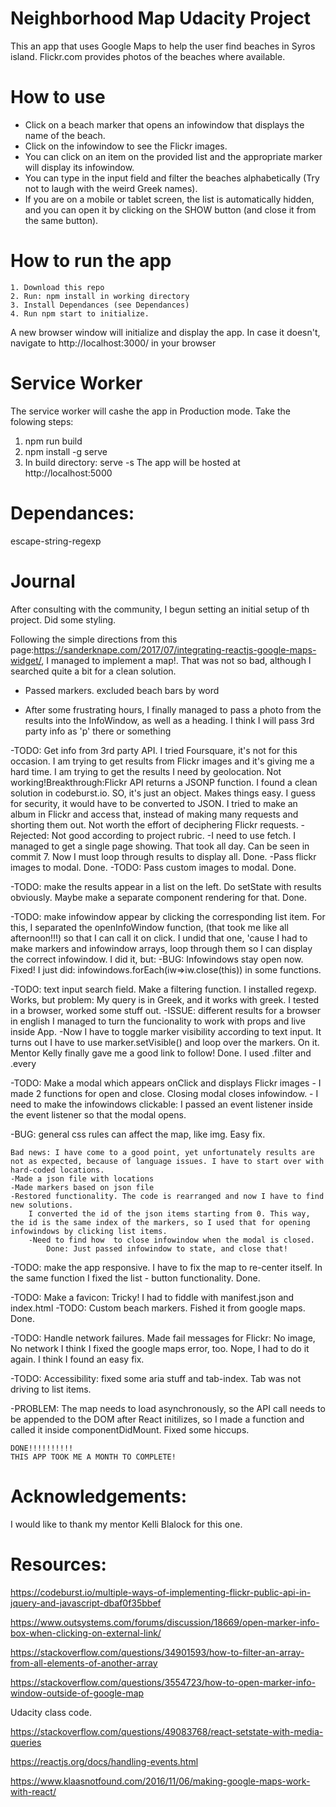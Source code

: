 ﻿# Neighborhood Map Udacity Project

This an app that uses Google Maps to help the user find beaches in Syros island. Flickr.com provides photos of the beaches where available.

# How to use

- Click on a beach marker that opens an infowindow that displays the name of the beach.
- Click on the infowindow to see the Flickr images.
- You can click on an item on the provided list and the appropriate marker will display its infowindow.
- You can type in the input field and filter the beaches alphabetically (Try not to laugh with the weird Greek names).
- If you are on a mobile or tablet screen, the list is automatically hidden, and you can open it by clicking on the SHOW button (and close it from the same button).

# How to run the app

    1. Download this repo
    2. Run: npm install in working directory
    3. Install Dependances (see Dependances)
    4. Run npm start to initialize.

A new browser window will initialize and display the app. In case it doesn't, navigate to http://localhost:3000/ in your browser

# Service Worker
The service worker will cashe the app in Production mode. Take the folowing steps:
1. npm run build
2. npm install -g serve
3. In build directory: serve -s 
The app will be hosted at http://localhost:5000

# Dependances:

escape-string-regexp

# Journal

After consulting with the community, I begun setting an initial setup of th project. Did some styling.

Following the simple directions from this page:https://sanderknape.com/2017/07/integrating-reactjs-google-maps-widget/, I managed to implement a map!. That was not so bad, although I searched quite a bit for a clean solution.

- Passed markers. excluded beach bars by word

- After some frustrating hours, I finally managed to pass a photo from the results into the InfoWindow, as well as a heading. I think I will pass 3rd party info as 'p' there or something

-TODO: Get info from 3rd party API. 
I tried Foursquare, it's not for this occasion. 
I am trying to get results from Flickr images and it's giving me a hard time. I am trying to get the results I need by geolocation. Not working!Breakthrough:Flickr API returns a JSONP function. I found a clean solution in codeburst.io. SO, it's just an object. Makes things easy. I guess for security, it would have to be converted to JSON. I tried to make an album in Flickr and access that, instead of making many requests and shorting them out. Not worth the effort of deciphering Flickr requests. - Rejected: Not good according to project rubric. 
        -I need to use fetch. I managed to get a single page showing. That took all day. Can be seen in commit 7. Now I must loop through results to display all. Done.
        -Pass flickr images to modal.
            Done.
        -TODO: Pass custom images to modal.
            Done.

-TODO: make the results appear in a list on the left. Do setState with results obviously. Maybe make a separate component rendering for that.
    Done.

-TODO: make infowindow appear by clicking the corresponding list item.
    For this, I separated the openInfoWindow function, (that took me like all afternoon!!!) so that I can call it on click. I undid that one, 'cause I had to make markers and infowindow arrays, loop through them so I can display the correct infowindow. I did it, but:
-BUG: Infowindows stay open now. Fixed! I just did: infowindows.forEach(iw=>iw.close(this)) in some functions.

-TODO: text input search field. Make a filtering function. I installed regexp. Works, but problem: My query is in Greek, and it works with greek. Ι tested in a browser, worked some stuff out. 
    -ISSUE: different results for a browser in english
    I managed to turn the funcionality to work with props and live inside App.
        -Now I have to toggle marker visibility according to text input. It turns out I have to use marker.setVisible() and loop over the markers. On it. Mentor Kelly finally gave me a good link to follow! Done. I used .filter and .every

-TODO: Make a modal which appears onClick and displays Flickr images
        - I made 2 functions for open and close. Closing modal closes infowindow.
        - I need to make the infowindows clickable: I passed an event listener inside the event listener so that the modal opens. 

-BUG: general css rules can affect the map, like img. Easy fix.

    Bad news: I have come to a good point, yet unfortunately results are not as expected, because of language issues. I have to start over with hard-coded locations.
    -Made a json file with locations
    -Made markers based on json file
    -Restored functionality. The code is rearranged and now I have to find new solutions.
        I converted the id of the json items starting from 0. This way, the id is the same index of the markers, so I used that for opening infowindows by clicking list items.
        -Need to find how  to close infowindow when the modal is closed. 
            Done: Just passed infowindow to state, and close that!

-TODO: make the app responsive. I have to fix the map to re-center itself. In the same function I fixed the list - button functionality.
    Done.

-TODO: Make a favicon: Tricky! I had to fiddle with manifest.json and index.html
-TODO: Custom beach markers. Fished it from google maps.
    Done.

-TODO: Handle network failures.
    Made fail messages for Flickr: No image, No network
    I think I fixed the google maps error, too. Nope, I had to do it again. I think I found an easy fix.

-TODO: Accessibility: fixed some aria stuff and tab-index. Tab was not driving to list items.

-PROBLEM: The map needs to load asynchronously, so the API call needs to be appended to the DOM after React initilizes, so I made a function and called it inside componentDidMount. Fixed some hiccups.

    DONE!!!!!!!!!!
    THIS APP TOOK ME A MONTH TO COMPLETE!

# Acknowledgements:

I would like to thank my mentor  Kelli Blalock for this one.

# Resources:

https://codeburst.io/multiple-ways-of-implementing-flickr-public-api-in-jquery-and-javascript-dbaf0f35bbef

https://www.outsystems.com/forums/discussion/18669/open-marker-info-box-when-clicking-on-external-link/

https://stackoverflow.com/questions/34901593/how-to-filter-an-array-from-all-elements-of-another-array

https://stackoverflow.com/questions/3554723/how-to-open-marker-info-window-outside-of-google-map

Udacity class code.

https://stackoverflow.com/questions/49083768/react-setstate-with-media-queries

https://reactjs.org/docs/handling-events.html

https://www.klaasnotfound.com/2016/11/06/making-google-maps-work-with-react/

